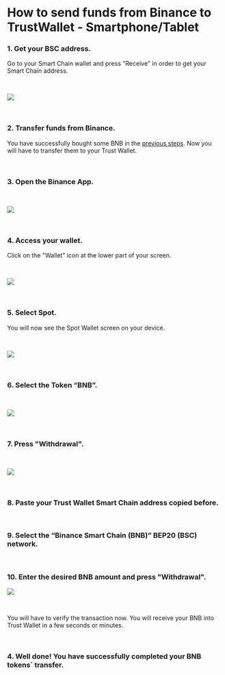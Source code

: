 # How to send funds from Binance to TrustWallet - Smartphone/Tablet

### 1. Get your BSC address. <a id="1-averiguar-tu-direccion-de-bsc"></a>

Go to your Smart Chain wallet and press "Receive" in order to get your Smart Chain address.

​

![](https://user-images.githubusercontent.com/79335891/108876360-6d403700-75fe-11eb-939b-80df41248836.png)

​

### 2. Transfer funds from Binance. <a id="2-depositar-activos-desde-binance"></a>

You have successfully bought some BNB in the [previous steps](first-steps-binance-smartphone-tablet/buy-bnb-in-binance-smartphone-tablet.md). Now you will have to transfer them to your Trust Wallet.

​

### 3. Open the Binance App. <a id="3-abrir-la-aplicacion-binance"></a>

​

![](https://gblobscdn.gitbook.com/assets%2F-MTqcMNejtSwviEPBQE6%2F-MUiTjDhcQAs2toI8fNe%2F-MUiVN_muAHlJKkRwqhs%2FScreenshot_20210224-221417.jpg?alt=media&token=cea93565-f942-422c-9f0b-ad683484bff8)

​

### 4. Access your wallet. <a id="4-accede-a-la-billetera"></a>

Click on the "Wallet" icon at the lower part of your screen.

​

![](../../../.gitbook/assets/1615028657935%20%282%29.jpg)

​

### 5. Select Spot. <a id="5-selecciona-spot"></a>

You will now see the Spot Wallet screen on your device.

​

![](../../../.gitbook/assets/1615033140220.jpg)

​

### 6. Select the Token “BNB”. <a id="6-selecciona-el-token-bnb"></a>

​

![](../../../.gitbook/assets/1615033140213.jpg)

​

### 7. Press "Withdrawal". <a id="7-selecciona-retirar"></a>

​

![](../../../.gitbook/assets/1615033140205.jpg)

​

### 8. Paste your Trust Wallet Smart Chain address copied before. <a id="8-pegar-la-direccion-copiada-de-trust-wallet-en-la-direccion-a-la-que-enviar-los-bnb"></a>

​

### 9. Select the “Binance Smart Chain \(BNB\)” BEP20 \(BSC\) network. <a id="9-seleccionar-la-red-binance-smart-chain-bnb-bep20-bsc"></a>

​

### 10. Enter the desired BNB amount and press "Withdrawal". <a id="10-introducir-el-numero-de-bnb-a-enviar-a-la-billetera-y-pulsar-retirar"></a>

![](../../../.gitbook/assets/1615033140194.jpg)

​

You will have to verify the transaction now. You will receive your BNB into Trust Wallet in a few seconds or minutes.

​

### 4. Well done! You have successfully completed your BNB tokens´ transfer. <a id="4-buen-trabajo-has-terminado-de-enviar-tus-criptomonedas-ya-puedes-usar-tus-bnb-en-trustwallet"></a>







